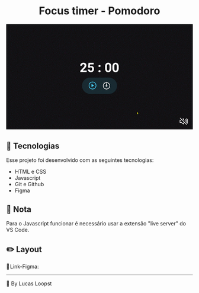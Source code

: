 <h1 align="center">Focus timer - Pomodoro</h1>

<p align="center"> <img src="imgs/preview.gif"> </p>

## 🚀 Tecnologias

Esse projeto foi desenvolvido com as seguintes tecnologias:

- HTML e CSS
- Javascript
- Git e Github
- Figma

## 📌 Nota

Para o Javascript funcionar é necessário usar a extensão "live server" do VS Code.

## ✏️ Layout

🔗 Link-Figma: 

---

🌌 By Lucas Loopst
